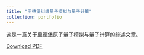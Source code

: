 ```yaml
---
title: "里德堡纠缠量子模拟与量子计算"
collection: portfolio
---
```


这是一篇关于里德堡原子量子模拟与量子计算的综述文章。

[Download PDF](http://townlin.github.io/portfolio/023501_1_online.pdf)
